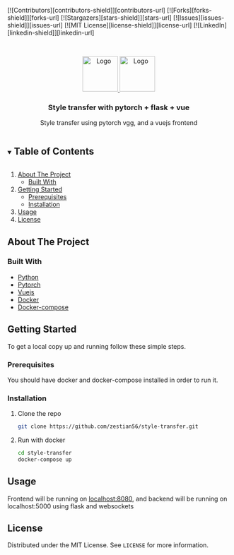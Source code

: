 
[![Contributors][contributors-shield]][contributors-url]
[![Forks][forks-shield]][forks-url]
[![Stargazers][stars-shield]][stars-url]
[![Issues][issues-shield]][issues-url]
[![MIT License][license-shield]][license-url]
[![LinkedIn][linkedin-shield]][linkedin-url]



<!-- PROJECT LOGO -->
<br />
<p align="center">
  <a href="https://github.com/zestian56/style-transfer">
    <img src="https://pytorch.org/assets/images/pytorch-logo.png" alt="Logo" width="80" height="80">
    <img src="https://www.manejandodatos.es/wp-content/uploads/2018/02/vueJS.png" alt="Logo" width="80" height="80">
  </a>

  <h3 align="center">Style transfer with pytorch + flask + vue</h3>

  <p align="center">
    Style transfer using pytorch vgg, and a vuejs frontend
    <br />
  </p>
</p>



<!-- TABLE OF CONTENTS -->
<details open="open">
  <summary><h2 style="display: inline-block">Table of Contents</h2></summary>
  <ol>
    <li>
      <a href="#about-the-project">About The Project</a>
      <ul>
        <li><a href="#built-with">Built With</a></li>
      </ul>
    </li>
    <li>
      <a href="#getting-started">Getting Started</a>
      <ul>
        <li><a href="#prerequisites">Prerequisites</a></li>
        <li><a href="#installation">Installation</a></li>
      </ul>
    </li>
    <li><a href="#usage">Usage</a></li>
    <li><a href="#license">License</a></li>
  </ol>
</details>



<!-- ABOUT THE PROJECT -->
## About The Project

### Built With

* [Python](https://www.python.org/)
* [Pytorch](https://pytorch.org/)
* [Vuejs](https://vuejs.org/)
* [Docker](https://www.docker.com/)
* [Docker-compose](https://www.docker.com/)



<!-- GETTING STARTED -->
## Getting Started

To get a local copy up and running follow these simple steps.

### Prerequisites

You should have docker and docker-compose installed in order to run it.
### Installation

1. Clone the repo
   ```sh
   git clone https://github.com/zestian56/style-transfer.git
   ```
2. Run with docker
   ```sh
   cd style-transfer
   docker-compose up
   ```



<!-- USAGE EXAMPLES -->
## Usage

Frontend will be running on [localhost:8080](http://localhost:8080/), and backend will be running on localhost:5000 using flask and websockets

<!-- LICENSE -->
## License

Distributed under the MIT License. See `LICENSE` for more information.


